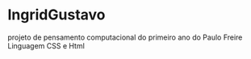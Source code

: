 # IngridGustavo
projeto de pensamento computacional do primeiro ano do Paulo Freire Linguagem CSS e Html

